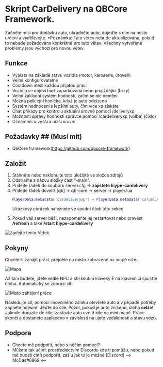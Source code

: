 # Skript CarDelivery na QBCore Framework.

Začněte misi pro dodávku auta, ukradněte auto, dojeďte s ním na místo určení a vydělávejte.
*Poznámka: Tato větev nebude aktualizována, pokud to nebude požadováno konkrétně pro tuto větev.
Všechny vytvořené problémy jsou výchozí pro novou větev.

## Funkce

- Výplata na základě stavu vozidla (motor, karoserie, úroveň)
- Velmi konfigurovatelné
- Cooldown mezi každou přijatou prací
- Vozidla se objeví buď zaparkovaná nebo projíždějící (brzy)
- Velmi základní systém hodností, zatím se nic nemění
- Možná policejní honička, když je auto odcizeno
- Systém hodnocení s lepšími auty, čím více xp získáte
- Chat příkazy pro kontrolu aktuální úrovně pomocí /deliveryxp
- Možnosti úpravy hodnosti správce pomocí /cardeliveryxp (volba) (číslo)
- Oznámení o vyšší a nižší úrovni

## Požadavky ## (Musí mít)

- QbCore framework(https://github.com/qbcore-framework)

## Založit

1. Stáhněte nebo naklonujte toto úložiště ve složce zdrojů
2. Odstraňte z názvu složky část "-main".
3. Přidejte řádek do souboru server.cfg -> **zajistěte hiype-cardelivery**
4. Přidejte řádek dovnitř [qb] -> qb-core -> server -> player.lua

``` Lua
   PlayerData.metadata['cardeliveryxp'] = PlayerData.metadata['cardeliveryxp'] nebo 0
```

&nbsp;&nbsp;&nbsp;&nbsp;&nbsp;&nbsp;Ukázkový obrázek naleznete ve spodní části této sekce.<br>

5. Pokud váš server běží, nezapomeňte jej restartovat nebo provést **/refresh** a také **/start hiype-cardelivery**

![Zadejte tento řádek](https://i.imgur.com/hae5hLd.png)

## Pokyny ##

Chcete-li zahájit práci, přejděte na místo zobrazené na mapě níže.

![Mapa](https://i.imgur.com/4xeQvGS.png)

Až tam budete, jděte vedle NPC a stisknutím klávesy E na klávesnici spusťte úlohu. Automaticky se zobrazí cíl.

![Místo zahájení práce](https://i.imgur.com/b4coTdR.png)

Následujte cíl, pomocí libovolného zámku otevřete auto a v případě potřeby zapněte hotwire.
Jeďte do cíle. Pozor, pokud je auto zničeno, úloha **selže**!
Jakmile dorazíte do cíle, zastavte auto uvnitř cíle na mini mapě. Práce skončí a dostanete zaplaceno v závislosti na ujeté vzdálenosti a stavu vozu.

## Podpora ##

- Chcete mě podpořit, nebo s něčím pomoci? 
- Můžete tak učinit prostřednictvím Discordu kde ti pomůžu, nebo pokud mě budeš chtít podpořit, zašlu jak to je možné [Discord] --> MoDas#6969 <--
